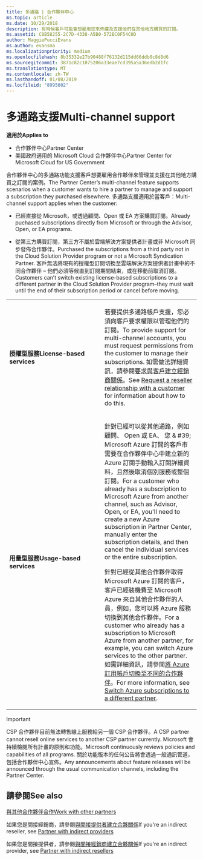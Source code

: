 ```yaml
---
title: 多通路 | 合作夥伴中心
ms.topic: article
ms.date: 10/29/2018
description: 有時候客戶可能會想雇用您來佈建及支援他們在其他地方購買的訂閱。
ms.assetid: C8B58255-2C7D-4338-A5B0-572BC0F54C0D
author: MaggiePucciEvans
ms.author: evansma
ms.localizationpriority: medium
ms.openlocfilehash: 8b35332e27b90488f76132d115dd66ddb0c8d8d6
ms.sourcegitcommit: 3871c82c1075206a33eae7cd395a5a36edb2d1fc
ms.translationtype: MT
ms.contentlocale: zh-TW
ms.lasthandoff: 01/08/2019
ms.locfileid: "8995602"
---
```

# <a name="multi-channel-support"></a><span data-ttu-id="10ab7-103">多通路支援</span><span class="sxs-lookup"><span data-stu-id="10ab7-103">Multi-channel support</span></span>

**<span data-ttu-id="10ab7-104">適用於</span><span class="sxs-lookup"><span data-stu-id="10ab7-104">Applies to</span></span>**

-  <span data-ttu-id="10ab7-105">合作夥伴中心</span><span class="sxs-lookup"><span data-stu-id="10ab7-105">Partner Center</span></span>
-  <span data-ttu-id="10ab7-106">美國政府適用的 Microsoft Cloud 合作夥伴中心</span><span class="sxs-lookup"><span data-stu-id="10ab7-106">Partner Center for Microsoft Cloud for US Government</span></span>


<span data-ttu-id="10ab7-107">合作夥伴中心的多通路功能支援客戶想要雇用合作夥伴來管理並支援在其他地方購買之訂閱的案例。</span><span class="sxs-lookup"><span data-stu-id="10ab7-107">The Partner Center’s multi-channel feature supports scenarios when a customer wants to hire a partner to manage and support a subscription they purchased elsewhere.</span></span> <span data-ttu-id="10ab7-108">多通路支援適用於當客戶：</span><span class="sxs-lookup"><span data-stu-id="10ab7-108">Multi-channel support applies when the customer:</span></span>

-   <span data-ttu-id="10ab7-109">已經直接從 Microsoft，或透過顧問、Open 或 EA 方案購買訂閱。</span><span class="sxs-lookup"><span data-stu-id="10ab7-109">Already puchased subscriptions directly from Microsoft or through the Advisor, Open, or EA programs.</span></span>

-   <span data-ttu-id="10ab7-110">從第三方購買訂閱，第三方不屬於雲端解決方案提供者計畫或非 Microsoft 同步發佈合作夥伴。</span><span class="sxs-lookup"><span data-stu-id="10ab7-110">Purchased the subscriptions from a third party not in the Cloud Solution Provider program or not a Microsoft Syndication Partner.</span></span> <span data-ttu-id="10ab7-111">客戶無法將現有的授權型訂閱切換至雲端解決方案提供者計畫中的不同合作夥伴 – 他們必須等候直到訂閱期間結束，或在移動前取消訂閱。</span><span class="sxs-lookup"><span data-stu-id="10ab7-111">Customers can’t switch existing license-based subscriptions to a different partner in the Cloud Solution Provider program–they must wait until the end of their subscription period or cancel before moving.</span></span>


<table>
<colgroup>
<col width="50%" />
<col width="50%" />
</colgroup>
<tbody>
<tr class="odd">
<td><p><strong><span data-ttu-id="10ab7-112">授權型服務</span><span class="sxs-lookup"><span data-stu-id="10ab7-112">License-based services</span></span></strong></p></td>
<td><p><span data-ttu-id="10ab7-113">若要提供多通路帳戶支援，您必須向客戶要求權限以管理他們的訂閱。</span><span class="sxs-lookup"><span data-stu-id="10ab7-113">To provide support for multi-channel accounts, you must request permissions from the customer to manage their subscriptions.</span></span> <span data-ttu-id="10ab7-114">如需做法詳細資訊，請參閱<a href="request-a-relationship-with-a-customer.md" data-raw-source="[Request a reseller relationship with a customer](request-a-relationship-with-a-customer.md)">要求與客戶建立經銷商關係</a>。</span><span class="sxs-lookup"><span data-stu-id="10ab7-114">See <a href="request-a-relationship-with-a-customer.md" data-raw-source="[Request a reseller relationship with a customer](request-a-relationship-with-a-customer.md)">Request a reseller relationship with a customer</a> for information about how to do this.</span></span></p></td>
</tr>
<tr class="even">
<td><p><strong><span data-ttu-id="10ab7-115">用量型服務</span><span class="sxs-lookup"><span data-stu-id="10ab7-115">Usage-based services</span></span></strong></p></td>
<td>
<p><span data-ttu-id="10ab7-116">針對已經可以從其他通路，例如顧問、 Open 或 EA、 您 & #39; Microsoft Azure 訂閱的客戶市需要在合作夥伴中心中建立新的 Azure 訂閱手動輸入訂閱詳細資料，且然後取消個別服務或整個訂閱。</span><span class="sxs-lookup"><span data-stu-id="10ab7-116">For a customer who already has a subscription to Microsoft Azure from another channel, such as Advisor, Open, or EA, you&#39;ll need to create a new Azure subscription in Partner Center, manually enter the subscription details, and then cancel the individual services or the entire subscription.</span></span></p>
<p><span data-ttu-id="10ab7-117">針對已經從其他合作夥伴取得 Microsoft Azure 訂閱的客戶，客戶已經裝機費至 Microsoft Azure 來自其他合作夥伴的人員，例如，您可以將 Azure 服務切換到其他合作夥伴。</span><span class="sxs-lookup"><span data-stu-id="10ab7-117">For a customer who already has a subscription to Microsoft Azure from another partner, for example, you can switch Azure services to the other partner.</span></span> <span data-ttu-id="10ab7-118">如需詳細資訊，請參閱<a href="switch-azure-subscriptions-to-a-different-partner.md" data-raw-source="[Switch Azure subscriptions to a different partner](switch-azure-subscriptions-to-a-different-partner.md)">將 Azure 訂用帳戶切換至不同的合作夥伴</a>。</span><span class="sxs-lookup"><span data-stu-id="10ab7-118">For more information, see <a href="switch-azure-subscriptions-to-a-different-partner.md" data-raw-source="[Switch Azure subscriptions to a different partner](switch-azure-subscriptions-to-a-different-partner.md)">Switch Azure subscriptions to a different partner</a>.</span></span></p>
</td>
</tr>
</tbody>
</table>

> [!IMPORTANT]  
> <span data-ttu-id="10ab7-119">CSP 合作夥伴目前無法轉售線上服務給另一個 CSP 合作夥伴。</span><span class="sxs-lookup"><span data-stu-id="10ab7-119">A CSP partner cannot resell online services to another CSP partner currently.</span></span> <span data-ttu-id="10ab7-120">Microsoft 會持續檢閱所有計畫的原則和功能。</span><span class="sxs-lookup"><span data-stu-id="10ab7-120">Microsoft continuously reviews policies and capabilities of all programs.</span></span> <span data-ttu-id="10ab7-121">關於功能版本的任何公告將會透過一般通訊管道，包括合作夥伴中心宣佈。</span><span class="sxs-lookup"><span data-stu-id="10ab7-121">Any announcements about feature releases will be announced through the usual communication channels, including the Partner Center.</span></span> 

## <a name="see-also"></a><span data-ttu-id="10ab7-122">請參閱</span><span class="sxs-lookup"><span data-stu-id="10ab7-122">See also</span></span>

[<span data-ttu-id="10ab7-123">與其他合作夥伴合作</span><span class="sxs-lookup"><span data-stu-id="10ab7-123">Work with other partners</span></span>](work-with-other-partners.md)

<span data-ttu-id="10ab7-124">如果您是間接經銷商，請參閱[與間接提供者建立合夥關係](indirect-reseller-tasks-in-partner-center.md)</span><span class="sxs-lookup"><span data-stu-id="10ab7-124">If you're an indirect reseller, see [Partner with indirect providers](indirect-reseller-tasks-in-partner-center.md)</span></span>

<span data-ttu-id="10ab7-125">如果您是間接提供者，請參閱[與間接經銷商建立合夥關係](indirect-provider-tasks-in-partner-center.md)</span><span class="sxs-lookup"><span data-stu-id="10ab7-125">If you're an indirect provider, see [Partner with indirect resellers](indirect-provider-tasks-in-partner-center.md)</span></span> 

 

 



